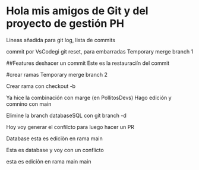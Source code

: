 # Hola mis amigos de Git y del proyecto de gestión PH

Lineas añadida para git log, lista de commits

commit por VsCodegi
git reset, para embarradas
 Temporary merge branch 1

##Features
deshacer un commit
Este es la restauraciín del commit

#crear ramas 
 Temporary merge branch 2

Crear rama con checkout -b

Ya hice la combinación con marge (en PollitosDevs)
Hago edición y comnino con main

Elimine la branch databaseSQL con git branch -d

Hoy voy generar el confilcto para luego hacer un PR

 Database
esta es ediciòn en rama main

Esta es database y voy con un conflicto 

esta es ediciòn en rama main
 main
